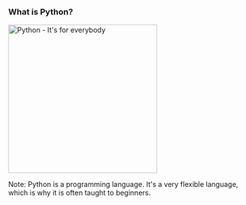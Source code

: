 ### What is Python?

<img alt="Python - It's for everybody" src="images/question-mark.svg" width="300">




Note:
Python is a programming language. It's a very flexible language, which is why it is often taught to beginners.